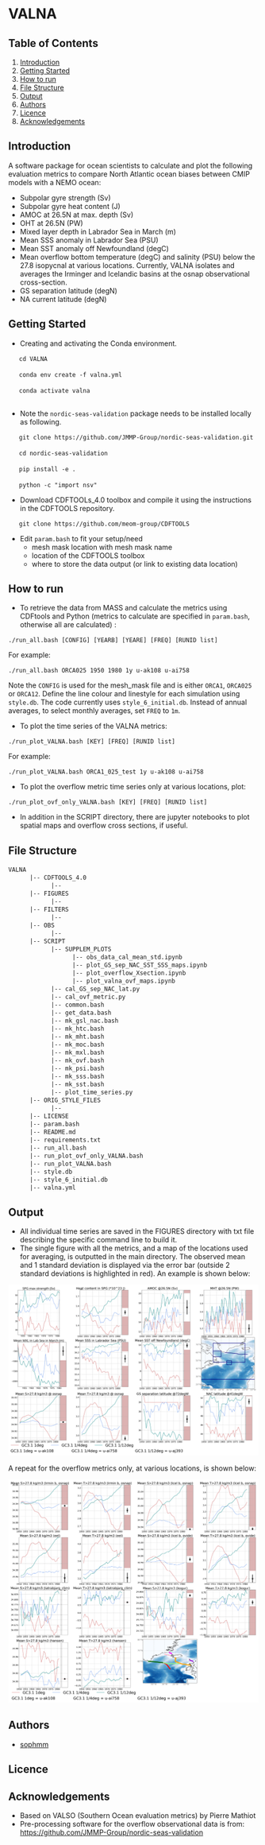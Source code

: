 # VALNA

## Table of Contents
1. [Introduction](#introduction)
2. [Getting Started](#getting_started)
3. [How to run](#howtorun)
4. [File Structure](#files)
5. [Output](#output)
6. [Authors](#authors)
7. [Licence](#licence)
8. [Acknowledgements](#acknowledgement)

<a name="introduction"></a>
## Introduction

A software package for ocean scientists to calculate and plot the following evaluation metrics to compare North Atlantic ocean biases between CMIP models
  with a NEMO ocean:

   * Subpolar gyre strength (Sv)
   * Subpolar gyre heat content (J) 
   * AMOC at 26.5N at max. depth (Sv)
   * OHT at 26.5N (PW)
   * Mixed layer depth in Labrador Sea in March (m)
   * Mean SSS anomaly in Labrador Sea (PSU)
   * Mean SST anomaly off Newfoundland (degC)
   * Mean overflow bottom temperature (degC) and salinity (PSU) below the 27.8 isopycnal at various locations. Currently, VALNA isolates 
     and averages the Irminger and Icelandic basins at the osnap observational cross-section.
   * GS separation latitude (degN)
   * NA current latitude (degN)

<a name="getting_started"></a>
## Getting Started

* Creating and activating the Conda environment. 

```
   cd VALNA

   conda env create -f valna.yml
   
   conda activate valna
   
```
* Note the `nordic-seas-validation` package needs
to be installed locally as following.

```
   git clone https://github.com/JMMP-Group/nordic-seas-validation.git

   cd nordic-seas-validation
   
   pip install -e .
   
   python -c "import nsv"
```

* Download CDFTOOLs_4.0 toolbox and compile it using the instructions in the CDFTOOLS repository.

```
   git clone https://github.com/meom-group/CDFTOOLS

```

* Edit `param.bash` to fit your setup/need
   * mesh mask location with mesh mask name
   * location of the CDFTOOLS toolbox
   * where to store the data output (or link to existing data location) 
    
<a name="howtorun"></a>
## How to run
 * To retrieve the data from MASS and calculate the metrics using CDFtools and Python (metrics to calculate are 
   specified in `param.bash`, otherwise all are calculated) :
  
```
./run_all.bash [CONFIG] [YEARB] [YEARE] [FREQ] [RUNID list]
```
For example:
```
./run_all.bash ORCA025 1950 1980 1y u-ak108 u-ai758
```

Note the `CONFIG` is used for the mesh_mask file and is either `ORCA1`, `ORCA025` or `ORCA12`.
Define the line colour and linestyle for each simulation using `style.db`. The code currently uses `style_6_initial.db`.
Instead of annual averages, to select monthly averages, set `FREQ` to `1m`.

 * To plot the time series of the VALNA metrics:
```
./run_plot_VALNA.bash [KEY] [FREQ] [RUNID list]
```
For example:
```
./run_plot_VALNA.bash ORCA1_025_test 1y u-ak108 u-ai758
```


 * To plot the overflow metric time series only at various locations, plot:

```
./run_plot_ovf_only_VALNA.bash [KEY] [FREQ] [RUNID list]
```

 * In addition in the SCRIPT directory, there are jupyter notebooks to plot spatial maps and overflow cross sections, if 
   useful.

<a name="files"></a>
## File Structure

~~~~~~~
VALNA
      |-- CDFTOOLS_4.0
            |--
      |-- FIGURES
            |--
      |-- FILTERS
            |-- 
      |-- OBS
            |-- 
      |-- SCRIPT
            |-- SUPPLEM_PLOTS
                  |-- obs_data_cal_mean_std.ipynb
                  |-- plot_GS_sep_NAC_SST_SSS_maps.ipynb
                  |-- plot_overflow_Xsection.ipynb
                  |-- plot_valna_ovf_maps.ipynb            
            |-- cal_GS_sep_NAC_lat.py
            |-- cal_ovf_metric.py
            |-- common.bash
            |-- get_data.bash
            |-- mk_gsl_nac.bash
            |-- mk_htc.bash
            |-- mk_mht.bash
            |-- mk_moc.bash
            |-- mk_mxl.bash
            |-- mk_ovf.bash
            |-- mk_psi.bash
            |-- mk_sss.bash
            |-- mk_sst.bash
            |-- plot_time_series.py
      |-- ORIG_STYLE_FILES
            |-- 
      |-- LICENSE
      |-- param.bash
      |-- README.md
      |-- requirements.txt
      |-- run_all.bash
      |-- run_plot_ovf_only_VALNA.bash
      |-- run_plot_VALNA.bash
      |-- style.db
      |-- style_6_initial.db
      |-- valna.yml
~~~~~~~


<a name="output"></a>
## Output
 * All individual time series are saved in the FIGURES directory with txt file describing the specific command line to 
   build it.
 * The single figure with all the metrics, and a map of the locations used for averaging, is outputted in the main 
   directory. The observed mean and 1 standard deviation is displayed via the error bar (outside 2 standard deviations 
   is highlighted in red). An example is shown below:

![VALNA_example](coupled.png)

A repeat for the overflow metrics only, at various locations, is shown below:

![VALNA_example](ovf_coupled.png)

<a name="authors"></a>
## Authors
* [sophmm](https://github.com/sophmm)

<a name="licence"></a>
## Licence

[comment]: <> ([![License: MIT]&#40;https://img.shields.io/badge/License-MIT-yellow.svg&#41;]&#40;https://opensource.org/licenses/MIT&#41;)

<a name="acknowledgement"></a>
## Acknowledgements
* Based on VALSO (Southern Ocean evaluation metrics) by Pierre Mathiot
* Pre-processing software for the overflow observational data is from: https://github.com/JMMP-Group/nordic-seas-validation
